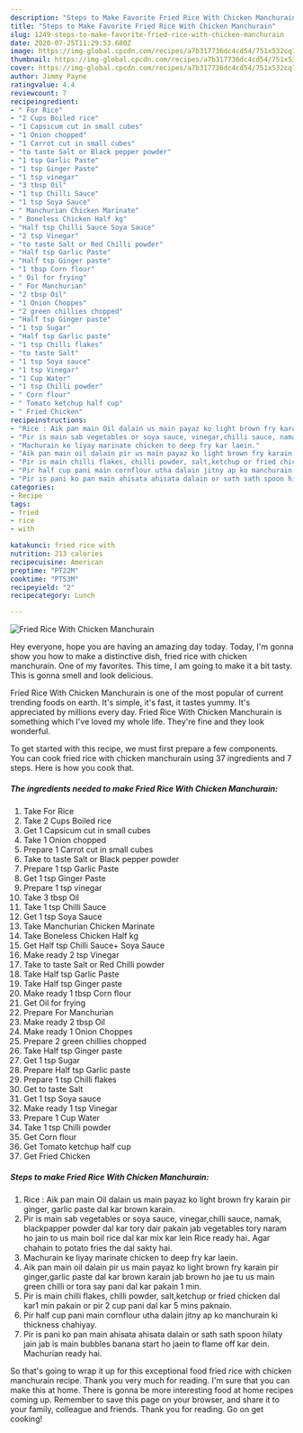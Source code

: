 ```yaml
---
description: "Steps to Make Favorite Fried Rice With Chicken Manchurain"
title: "Steps to Make Favorite Fried Rice With Chicken Manchurain"
slug: 1249-steps-to-make-favorite-fried-rice-with-chicken-manchurain
date: 2020-07-25T11:29:53.680Z
image: https://img-global.cpcdn.com/recipes/a7b317736dc4cd54/751x532cq70/fried-rice-with-chicken-manchurain-recipe-main-photo.jpg
thumbnail: https://img-global.cpcdn.com/recipes/a7b317736dc4cd54/751x532cq70/fried-rice-with-chicken-manchurain-recipe-main-photo.jpg
cover: https://img-global.cpcdn.com/recipes/a7b317736dc4cd54/751x532cq70/fried-rice-with-chicken-manchurain-recipe-main-photo.jpg
author: Jimmy Payne
ratingvalue: 4.4
reviewcount: 7
recipeingredient:
- " For Rice"
- "2 Cups Boiled rice"
- "1 Capsicum cut in small cubes"
- "1 Onion chopped"
- "1 Carrot cut in small cubes"
- "to taste Salt or Black pepper powder"
- "1 tsp Garlic Paste"
- "1 tsp Ginger Paste"
- "1 tsp vinegar"
- "3 tbsp Oil"
- "1 tsp Chilli Sauce"
- "1 tsp Soya Sauce"
- " Manchurian Chicken Marinate"
- " Boneless Chicken Half kg"
- "Half tsp Chilli Sauce Soya Sauce"
- "2 tsp Vinegar"
- "to taste Salt or Red Chilli powder"
- "Half tsp Garlic Paste"
- "Half tsp Ginger paste"
- "1 tbsp Corn flour"
- " Oil for frying"
- " For Manchurian"
- "2 tbsp Oil"
- "1 Onion Choppes"
- "2 green chillies chopped"
- "Half tsp Ginger paste"
- "1 tsp Sugar"
- "Half tsp Garlic paste"
- "1 tsp Chilli flakes"
- "to taste Salt"
- "1 tsp Soya sauce"
- "1 tsp Vinegar"
- "1 Cup Water"
- "1 tsp Chilli powder"
- " Corn flour"
- " Tomato ketchup half cup"
- " Fried Chicken"
recipeinstructions:
- "Rice : Aik pan main Oil dalain us main payaz ko light brown fry karain pir ginger, garlic paste dal kar brown karain."
- "Pir is main sab vegetables or soya sauce, vinegar,chilli sauce, namak, blackpapper powder dal kar tory dair pakain jab vegetables tory naram ho jain to us main boil rice dal kar mix kar lein Rice ready hai۔ Agar chahain to potato fries the dal sakty hai."
- "Machurain ke liyay marinate chicken to deep fry kar laein."
- "Aik pan main oil dalain pir us main payaz ko light brown fry karain pir ginger,garlic paste dal kar brown karain jab brown ho jae tu us main green chilli or tora say pani dal kar pakain 1 min."
- "Pir is main chilli flakes, chilli powder, salt,ketchup or fried chicken dal kar1 min pakain or pir 2 cup pani dal kar 5 mins paknain."
- "Pir half cup pani main cornflour utha dalain jitny ap ko manchurain ki thickness chahiyay."
- "Pir is pani ko pan main ahisata ahisata dalain or sath sath spoon hilaty jain jab is main bubbles banana start ho jaein to flame off kar dein. Machurian ready hai."
categories:
- Recipe
tags:
- fried
- rice
- with

katakunci: fried rice with 
nutrition: 213 calories
recipecuisine: American
preptime: "PT22M"
cooktime: "PT53M"
recipeyield: "2"
recipecategory: Lunch

---
```



![Fried Rice With Chicken Manchurain](https://img-global.cpcdn.com/recipes/a7b317736dc4cd54/751x532cq70/fried-rice-with-chicken-manchurain-recipe-main-photo.jpg)

Hey everyone, hope you are having an amazing day today. Today, I'm gonna show you how to make a distinctive dish, fried rice with chicken manchurain. One of my favorites. This time, I am going to make it a bit tasty. This is gonna smell and look delicious.

Fried Rice With Chicken Manchurain is one of the most popular of current trending foods on earth. It's simple, it's fast, it tastes yummy. It's appreciated by millions every day. Fried Rice With Chicken Manchurain is something which I've loved my whole life. They're fine and they look wonderful.




To get started with this recipe, we must first prepare a few components. You can cook fried rice with chicken manchurain using 37 ingredients and 7 steps. Here is how you cook that.

<!--inarticleads1-->

##### The ingredients needed to make Fried Rice With Chicken Manchurain:

1. Take  For Rice
1. Take 2 Cups Boiled rice
1. Get 1 Capsicum cut in small cubes
1. Take 1 Onion chopped
1. Prepare 1 Carrot cut in small cubes
1. Take to taste Salt or Black pepper powder
1. Prepare 1 tsp Garlic Paste
1. Get 1 tsp Ginger Paste
1. Prepare 1 tsp vinegar
1. Take 3 tbsp Oil
1. Take 1 tsp Chilli Sauce
1. Get 1 tsp Soya Sauce
1. Take  Manchurian Chicken Marinate
1. Take  Boneless Chicken Half kg
1. Get Half tsp Chilli Sauce+ Soya Sauce
1. Make ready 2 tsp Vinegar
1. Take to taste Salt or Red Chilli powder
1. Take Half tsp Garlic Paste
1. Take Half tsp Ginger paste
1. Make ready 1 tbsp Corn flour
1. Get  Oil for frying
1. Prepare  For Manchurian
1. Make ready 2 tbsp Oil
1. Make ready 1 Onion Choppes
1. Prepare 2 green chillies chopped
1. Take Half tsp Ginger paste
1. Get 1 tsp Sugar
1. Prepare Half tsp Garlic paste
1. Prepare 1 tsp Chilli flakes
1. Get to taste Salt
1. Get 1 tsp Soya sauce
1. Make ready 1 tsp Vinegar
1. Prepare 1 Cup Water
1. Take 1 tsp Chilli powder
1. Get  Corn flour
1. Get  Tomato ketchup half cup
1. Get  Fried Chicken




<!--inarticleads2-->

##### Steps to make Fried Rice With Chicken Manchurain:

1. Rice : Aik pan main Oil dalain us main payaz ko light brown fry karain pir ginger, garlic paste dal kar brown karain.
1. Pir is main sab vegetables or soya sauce, vinegar,chilli sauce, namak, blackpapper powder dal kar tory dair pakain jab vegetables tory naram ho jain to us main boil rice dal kar mix kar lein Rice ready hai۔ Agar chahain to potato fries the dal sakty hai.
1. Machurain ke liyay marinate chicken to deep fry kar laein.
1. Aik pan main oil dalain pir us main payaz ko light brown fry karain pir ginger,garlic paste dal kar brown karain jab brown ho jae tu us main green chilli or tora say pani dal kar pakain 1 min.
1. Pir is main chilli flakes, chilli powder, salt,ketchup or fried chicken dal kar1 min pakain or pir 2 cup pani dal kar 5 mins paknain.
1. Pir half cup pani main cornflour utha dalain jitny ap ko manchurain ki thickness chahiyay.
1. Pir is pani ko pan main ahisata ahisata dalain or sath sath spoon hilaty jain jab is main bubbles banana start ho jaein to flame off kar dein. Machurian ready hai.




So that's going to wrap it up for this exceptional food fried rice with chicken manchurain recipe. Thank you very much for reading. I'm sure that you can make this at home. There is gonna be more interesting food at home recipes coming up. Remember to save this page on your browser, and share it to your family, colleague and friends. Thank you for reading. Go on get cooking!
